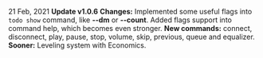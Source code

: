 21 Feb, 2021
**__Update v1.0.6__**
**Changes:** Implemented some useful flags into `todo show` command, like **--dm** or **--count**. Added flags support into command help, which becomes even stronger.
**New commands:** connect, disconnect, play, pause, stop, volume, skip, previous, queue and equalizer.
**Sooner:** Leveling system with Economics.